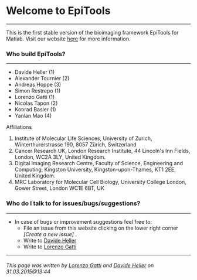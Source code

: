 # Welcome to EpiTools #
---------------------------------------

This is the first stable version of the bioimaging framework EpiTools for Matlab. Visit our website [here](http://imls-bg-arthemis.uzh.ch/epitools) for more information.


### Who build EpiTools? ###
---------------------------------------

* Davide Heller (1)
* Alexander Tournier (2)
* Andreas Hoppe (3)
* Simon Restrepo (1)
* Lorenzo Gatti (1)
* Nicolas Tapon (2)
* Konrad Basler (1)
* Yanlan Mao (4)

Affiliations

1. Institute of Molecular Life Sciences, University of Zurich, Winterthurerstrasse 190, 8057 Zürich, Switzerland
2. Cancer Research UK, London Research Institute, 44 Lincoln's Inn Fields, London, WC2A 3LY, United Kingdom.
3. Digital Imaging Research Centre, Faculty of Science, Engineering and Computing, Kingston University, Kingston-upon-Thames, KT1 2EE, United Kingdom.
4. MRC Laboratory for Molecular Cell Biology, University College London, Gower Street, London WC1E 6BT, UK 


### Who do I talk to for issues/bugs/suggestions? ###
---------------------------------------

* In case of bugs or improvement suggestions feel free to:
    * File an issue from this website clicking on the lower right corner *[Create a new issue]* .
    * Write to [Davide Heller](mailto:davide.heller@imls.uzh.ch?Subject=EpiTools%200.1%20beta%20closed%20)
    * Write to [Lorenzo Gatti](mailto:lorenzo.gatti@uzh.ch?Subject=EpiTools%200.1%20beta%20closed%20)

---------------------------------------
###### This page was written by [Lorenzo Gatti](mailto:lorenzo.gatti.89@gmail.com) and [Davide Heller](mailto:davide.heller@imls.uzh.ch) on 31.03.2015@13:44
